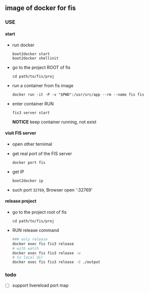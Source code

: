 ## image of docker for fis


### USE

#### start

- run docker

    ```
    boot2docker start
    boot2docker shellinit
    ```
- go to the project ROOT of fis

    ```
    cd path/to/fis/proj
    ```
- run a container from fis image

    ```
    docker run -it -P -v "$PWD":/usr/src/app --rm --name fis fis
    ```

- enter container RUN

    ```
    fis3 server start
    ```

    **NOTICE** keep container running, not exist

#### visit FIS server

- open other ternimal
- get real port of the FIS server

    ```
    docker port fis
    ```

- get IP

    ```
    boot2docker ip
    ```
- such port `32769`, Browser open '<pi>:32769'

#### release project

- go to the project root of fis

    ```
    cd path/to/fis/proj
    ```

- RUN release command
    
    ```bash
    ### only release
    docker exec fis fis3 release
    # with watch
    docker exec fis fis3 release -w
    # to local dir
    docker exec fis fis3 release -d ./output
    ```

### todo

- [ ] support livereload port map